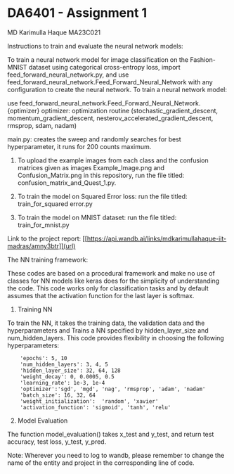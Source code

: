 # DA6401 - Assignment 1

MD Karimulla Haque MA23C021

Instructions to train and evaluate the neural network models:

To train a neural network model for image classification on the Fashion-MNIST dataset using categorical cross-entropy loss, import feed_forward_neural_network.py, and use feed_forward_neural_network.Feed_Forward_Neural_Network with any configuration to create the neural network.
To train a neural network model:

use feed_forward_neural_network.Feed_Forward_Neural_Network.{optimizer}
optimizer: optimization routine 
 (stochastic_gradient_descent, momentum_gradient_descent, nesterov_accelerated_gradient_descent, rmsprop, sdam, nadam)


main.py: creates the sweep and randomly searches for best hyperparameter, it runs for 200 counts maximum.

1. To upload the example images from each class and the confusion matrices given as images Example_Image.png and Confusion_Matrix.png in this repository, run the file titled: confusion_matrix_and_Quest_1.py.

8. To train the model on Squared Error loss: run the file titled: train_for_squared error.py

10. To train the model on MNIST dataset: run the file titled: train_for_mnist.py



Link to the project report: [[https://api.wandb.ai/links/mdkarimullahaque-iit-madras/amny3btr]](url)





The NN training framework:

These codes are based on a procedural framework and make no use of classes for NN models like keras does for the simplicity of understanding the code. This code works only for classification tasks and by default assumes that the activation function for the last layer is softmax.

1. Training NN

To train the NN, it takes the training data, the validation data and the hyperparameters and Trains a NN specified by hidden_layer_size and num_hidden_layers. This code provides flexibility in choosing the following hyperparameters:
        
        'epochs': 5, 10
        'num_hidden_layers': 3, 4, 5
        'hidden_layer_size': 32, 64, 128
        'weight_decay': 0, 0.0005, 0.5
        'learning_rate': 1e-3, 1e-4
        'optimizer':'sgd', 'mgd', 'nag', 'rmsprop', 'adam', 'nadam'
        'batch_size': 16, 32, 64
        'weight_initialization':  'random', 'xavier'
        'activation_function': 'sigmoid', 'tanh', 'relu'
       


2. Model Evaluation

The function model_evaluation() takes x_test and y_test, and return test accuracy, test loss, y_test, y_pred.



Note: Wherever you need to log to wandb, please remember to change the name of the entity and project in the corresponding line of code.
